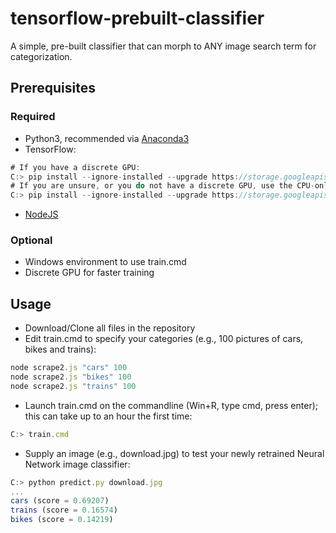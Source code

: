 # tensorflow-prebuilt-classifier
A simple, pre-built classifier that can morph to ANY image search term for categorization.

## Prerequisites

### Required
* Python3, recommended via [Anaconda3](https://www.continuum.io/downloads)
* TensorFlow:
```Javascript
# If you have a discrete GPU:
C:> pip install --ignore-installed --upgrade https://storage.googleapis.com/tensorflow/windows/gpu/tensorflow_gpu-1.0.0-cp35-cp35m-win_x86_64.whl 
# If you are unsure, or you do not have a discrete GPU, use the CPU-only version (will take longer to run):
C:> pip install --ignore-installed --upgrade https://storage.googleapis.com/tensorflow/windows/cpu/tensorflow-1.0.0-cp35-cp35m-win_x86_64.whl 
```
* [NodeJS](https://nodejs.org/en/download/)

### Optional
* Windows environment to use train.cmd
* Discrete GPU for faster training

## Usage

* Download/Clone all files in the repository
* Edit train.cmd to specify your categories (e.g., 100 pictures of cars, bikes and trains):
```Javascript
node scrape2.js "cars" 100
node scrape2.js "bikes" 100
node scrape2.js "trains" 100
```
* Launch train.cmd on the commandline (Win+R, type cmd, press enter); this can take up to an hour the first time:
```Javascript
C:> train.cmd
```
* Supply an image (e.g., download.jpg) to test your newly retrained Neural Network image classifier:
```Javascript
C:> python predict.py download.jpg
...
cars (score = 0.69207)
trains (score = 0.16574)
bikes (score = 0.14219)
```
